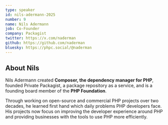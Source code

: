 ```yaml
---
type: speaker
id: nils-adermann-2025
number: 9
name: Nils Adermann
job: Co-Founder
company: Packagist
twitter: https://x.com/naderman
github: https://github.com/naderman
bluesky: https://phpc.social/@naderman
---
```


## About Nils

Nils Adermann created **Composer, the dependency manager for PHP**, founded Private Packagist, a package repository as a service, and is a founding board member of the **PHP Foundation**.

Through working on open-source and commercial PHP projects over two decades, he learned first hand which daily problems PHP developers face. His projects now focus on improving the developer experience around PHP and providing businesses with the tools to use PHP more efficiently.
